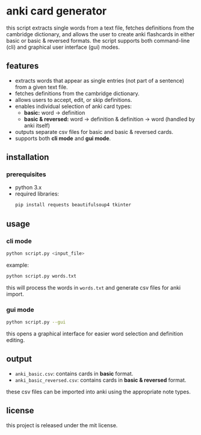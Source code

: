 # anki card generator

this script extracts single words from a text file, fetches definitions from the cambridge dictionary, and allows the user to create anki flashcards in either basic or basic & reversed formats. the script supports both command-line (cli) and graphical user interface (gui) modes.

## features
- extracts words that appear as single entries (not part of a sentence) from a given text file.
- fetches definitions from the cambridge dictionary.
- allows users to accept, edit, or skip definitions.
- enables individual selection of anki card types:
  - **basic:** word → definition
  - **basic & reversed:** word → definition & definition → word (handled by anki itself)
- outputs separate csv files for basic and basic & reversed cards.
- supports both **cli mode** and **gui mode**.

## installation
### prerequisites
- python 3.x
- required libraries:
  ```sh
  pip install requests beautifulsoup4 tkinter
  ```

## usage
### cli mode
```sh
python script.py <input_file>
```
example:
```sh
python script.py words.txt
```
this will process the words in `words.txt` and generate csv files for anki import.

### gui mode
```sh
python script.py --gui
```
this opens a graphical interface for easier word selection and definition editing.

## output
- `anki_basic.csv`: contains cards in **basic** format.
- `anki_basic_reversed.csv`: contains cards in **basic & reversed** format.

these csv files can be imported into anki using the appropriate note types.

## license
this project is released under the mit license.

